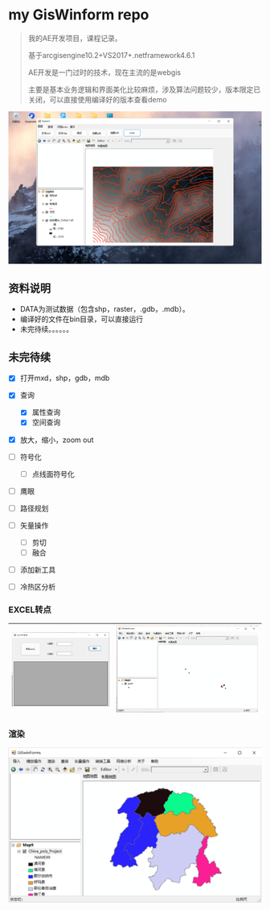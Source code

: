 # my GisWinform repo

> 我的AE开发项目，课程记录。
>
> 基于arcgisengine10.2+VS2017+.netframework4.6.1
>
> AE开发是一门过时的技术，现在主流的是webgis
>
> 主要是基本业务逻辑和界面美化比较麻烦，涉及算法问题较少，版本限定已关闭，可以直接使用编译好的版本查看demo

![image-20220410161034871](img/image-2022041016103487.png)

## 资料说明

- DATA为测试数据（包含shp，raster，.gdb，.mdb）。
- 编译好的文件在bin目录，可以直接运行
- 未完待续。。。。。。

## 未完待续

- [x] 打开mxd，shp，gdb，mdb
- [x] 查询
  - [x] 属性查询
  - [x] 空间查询
- [x] 放大，缩小，zoom out
- [ ] 符号化
  - [ ] 点线面符号化
- [ ] 鹰眼
- [ ] 路径规划
- [ ] 矢量操作
  - [ ] 剪切
  - [ ] 融合
- [ ] 添加新工具
- [ ] 冷热区分析



### EXCEL转点

| <img src="img/image-20220531234716819.png" alt="image-20220531234716819" style="zoom:50%;" /> | <img src="img/21.png" alt="21" style="zoom: 50%;" /> |
| ------------------------------------------------------------ | ---------------------------------------------------- |

### 渲染

  <img src="img/image-20220531205047893.png" alt="image-20220531205047893" style="zoom:50%;" />
